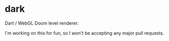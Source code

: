 dark
====

Dart / WebGL Doom level renderer.

I'm working on this for fun, so I won't be accepting any major pull requests.